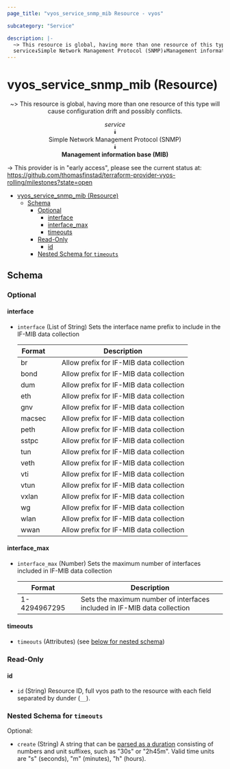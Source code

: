 ```yaml
---
page_title: "vyos_service_snmp_mib Resource - vyos"

subcategory: "Service"

description: |-
  ~> This resource is global, having more than one resource of this type will cause configuration drift and possibly conflicts.
  service⯯Simple Network Management Protocol (SNMP)⯯Management information base (MIB)
---
```


# vyos_service_snmp_mib (Resource)
<center>

~> This resource is global, having more than one resource of this type will cause configuration drift and possibly conflicts.

*service*  
⯯  
Simple Network Management Protocol (SNMP)  
⯯  
**Management information base (MIB)**


</center>

-> This provider is in "early access", please see the current status at: https://github.com/thomasfinstad/terraform-provider-vyos-rolling/milestones?state=open

<!--TOC-->

- [vyos_service_snmp_mib (Resource)](#vyos_service_snmp_mib-resource)
  - [Schema](#schema)
    - [Optional](#optional)
      - [interface](#interface)
      - [interface_max](#interface_max)
      - [timeouts](#timeouts)
    - [Read-Only](#read-only)
      - [id](#id)
    - [Nested Schema for `timeouts`](#nested-schema-for-timeouts)

<!--TOC-->

<!-- schema generated by tfplugindocs -->
## Schema

### Optional

#### interface
- `interface` (List of String) Sets the interface name prefix to include in the IF-MIB data collection

    |  Format  &emsp;|  Description                              |
    |----------|-------------------------------------------|
    |  br      &emsp;|  Allow prefix for IF-MIB data collection  |
    |  bond    &emsp;|  Allow prefix for IF-MIB data collection  |
    |  dum     &emsp;|  Allow prefix for IF-MIB data collection  |
    |  eth     &emsp;|  Allow prefix for IF-MIB data collection  |
    |  gnv     &emsp;|  Allow prefix for IF-MIB data collection  |
    |  macsec  &emsp;|  Allow prefix for IF-MIB data collection  |
    |  peth    &emsp;|  Allow prefix for IF-MIB data collection  |
    |  sstpc   &emsp;|  Allow prefix for IF-MIB data collection  |
    |  tun     &emsp;|  Allow prefix for IF-MIB data collection  |
    |  veth    &emsp;|  Allow prefix for IF-MIB data collection  |
    |  vti     &emsp;|  Allow prefix for IF-MIB data collection  |
    |  vtun    &emsp;|  Allow prefix for IF-MIB data collection  |
    |  vxlan   &emsp;|  Allow prefix for IF-MIB data collection  |
    |  wg      &emsp;|  Allow prefix for IF-MIB data collection  |
    |  wlan    &emsp;|  Allow prefix for IF-MIB data collection  |
    |  wwan    &emsp;|  Allow prefix for IF-MIB data collection  |
#### interface_max
- `interface_max` (Number) Sets the maximum number of interfaces included in IF-MIB data collection

    |  Format        &emsp;|  Description                                                               |
    |----------------|----------------------------------------------------------------------------|
    |  1-4294967295  &emsp;|  Sets the maximum number of interfaces included in IF-MIB data collection  |
#### timeouts
- `timeouts` (Attributes) (see [below for nested schema](#nestedatt--timeouts))

### Read-Only

#### id
- `id` (String) Resource ID, full vyos path to the resource with each field separated by dunder (`__`).

<a id="nestedatt--timeouts"></a>
### Nested Schema for `timeouts`

Optional:

- `create` (String) A string that can be [parsed as a duration](https://pkg.go.dev/time#ParseDuration) consisting of numbers and unit suffixes, such as &#34;30s&#34; or &#34;2h45m&#34;. Valid time units are &#34;s&#34; (seconds), &#34;m&#34; (minutes), &#34;h&#34; (hours).
